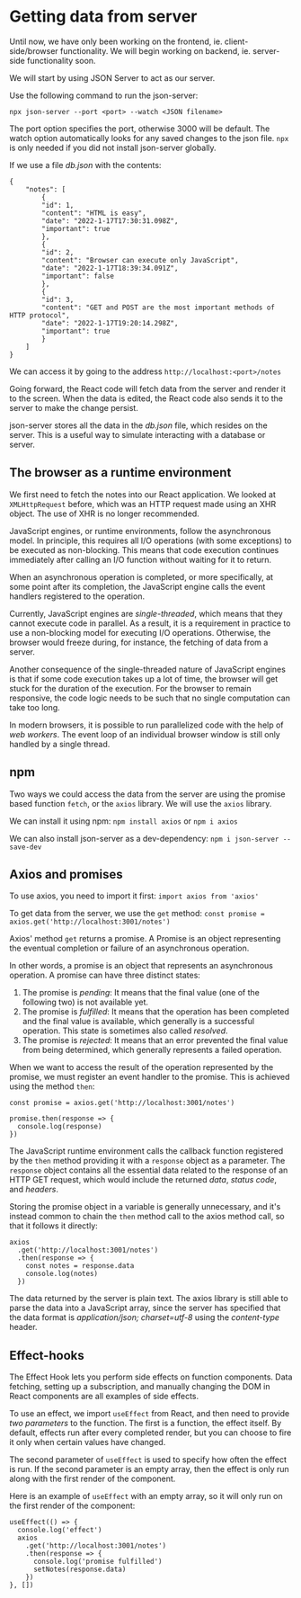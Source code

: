 # Getting data from server

Until now, we have only been working on the frontend, ie. client-side/browser functionality. We will begin working on backend, ie. server-side functionality soon.

We will start by using JSON Server to act as our server.

Use the following command to run the json-server:
```
npx json-server --port <port> --watch <JSON filename>
```

The port option specifies the port, otherwise 3000 will be default. The watch option automatically looks for any saved changes to the json file. `npx` is only needed if you did not install json-server globally.

If we use a file *db.json* with the contents:
```
{
    "notes": [
        {
        "id": 1,
        "content": "HTML is easy",
        "date": "2022-1-17T17:30:31.098Z",
        "important": true
        },
        {
        "id": 2,
        "content": "Browser can execute only JavaScript",
        "date": "2022-1-17T18:39:34.091Z",
        "important": false
        },
        {
        "id": 3,
        "content": "GET and POST are the most important methods of HTTP protocol",
        "date": "2022-1-17T19:20:14.298Z",
        "important": true
        }
    ]
}
```

We can access it by going to the address `http://localhost:<port>/notes`

Going forward, the React code will fetch data from the server and render it to the screen. When the data is edited, the React code also sends it to the server to make the change persist.

json-server stores all the data in the *db.json* file, which resides on the server. This is a useful way to simulate interacting with a database or server.

## The browser as a runtime environment

We first need to fetch the notes into our React application. We looked at `XMLHttpRequest` before, which was an HTTP request made using an XHR object. The use of XHR is no longer recommended.

JavaScript engines, or runtime environments, follow the asynchronous model. In principle, this requires all I/O operations (with some exceptions) to be executed as non-blocking. This means that code execution continues immediately after calling an I/O function without waiting for it to return.

When an asynchronous operation is completed, or more specifically, at some point after its completion, the JavaScript engine calls the event handlers registered to the operation.

Currently, JavaScript engines are *single-threaded*, which means that they cannot execute code in parallel. As a result, it is a requirement in practice to use a non-blocking model for executing I/O operations. Otherwise, the browser would freeze during, for instance, the fetching of data from a server.

Another consequence of the single-threaded nature of JavaScript engines is that if some code execution takes up a lot of time, the browser will get stuck for the duration of the execution. For the browser to remain responsive, the code logic needs to be such that no single computation can take too long.

In modern browsers, it is possible to run parallelized code with the help of *web workers*. The event loop of an individual browser window is still only handled by a single thread.

## npm

Two ways we could access the data from the server are using the promise based function `fetch`, or the `axios` library. We will use the `axios` library.

We can install it using npm: `npm install axios` or `npm i axios`

We can also install json-server as a dev-dependency: `npm i json-server --save-dev`

## Axios and promises
To use axios, you need to import it first: `import axios from 'axios'`

To get data from the server, we use the `get` method: 
`const promise = axios.get('http://localhost:3001/notes')`

Axios' method `get` returns a promise. A Promise is an object representing the eventual completion or failure of an asynchronous operation.

In other words, a promise is an object that represents an asynchronous operation. A promise can have three distinct states:
1. The promise is *pending*: It means that the final value (one of the following two) is not available yet.
2. The promise is *fulfilled*: It means that the operation has been completed and the final value is available, which generally is a successful operation. This state is sometimes also called *resolved*.
3. The promise is *rejected*: It means that an error prevented the final value from being determined, which generally represents a failed operation.

When we want to access the result of the operation represented by the promise, we must register an event handler to the promise. This is achieved using the method `then`:
```
const promise = axios.get('http://localhost:3001/notes')

promise.then(response => {
  console.log(response)
})
```

The JavaScript runtime environment calls the callback function registered by the `then` method providing it with a `response` object as a parameter. The `response` object contains all the essential data related to the response of an HTTP GET request, which would include the returned *data*, *status code*, and *headers*.

Storing the promise object in a variable is generally unnecessary, and it's instead common to chain the `then` method call to the axios method call, so that it follows it directly:
```
axios
  .get('http://localhost:3001/notes')
  .then(response => {
    const notes = response.data
    console.log(notes)
  })
```

The data returned by the server is plain text. The axios library is still able to parse the data into a JavaScript array, since the server has specified that the data format is *application/json; charset=utf-8* using the *content-type* header.

## Effect-hooks
The Effect Hook lets you perform side effects on function components. Data fetching, setting up a subscription, and manually changing the DOM in React components are all examples of side effects.

To use an effect, we import `useEffect` from React, and then need to provide *two parameters* to the function. The first is a function, the effect itself. By default, effects run after every completed render, but you can choose to fire it only when certain values have changed.

The second parameter of `useEffect` is used to specify how often the effect is run. If the second parameter is an empty array, then the effect is only run along with the first render of the component.

Here is an example of `useEffect` with an empty array, so it will only run on the first render of the component:
```
useEffect(() => {
  console.log('effect')
  axios
    .get('http://localhost:3001/notes')
    .then(response => {
      console.log('promise fulfilled')
      setNotes(response.data)
    })
}, [])
```